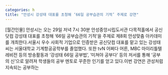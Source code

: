 ```yaml
---
categories: h
title: "안성시 강성태 대표를 초청해 ‘66일 공부습관의 기적’ 주제로 강연"
---
```

[월간인물] 안성시는 오는 29일 저녁 7시 30분 안성중앙시립도서관 다목적홀에서 공신닷컴 강성태 대표를 초청해 ‘66일 공부습관의 기적’을 주제로 제8회 안성맞춤 아카데미를 개최한다.서울시 우수 사회적 기업으로 인증받은 공신닷컴 대표를 맡고 있는 강성태 씨는 서울대학교 기계항공공학부를 졸업했다. 또한 tvN 어쩌다 어른, MBC 마이리틀텔레비전 등의 방송활동과 ‘강성태 66일 공부법’, ‘미쳐야 공부다’ 등의 저서를 통해 ‘공부의 신’으로 알려져 학생들의 공부 멘토로 꾸준한 인기를 얻고 있다.이번 강연은 관성처럼 지속되는 공부하는